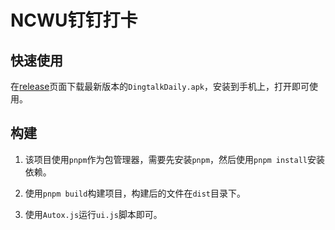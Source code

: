 # NCWU钉钉打卡

## 快速使用

在[release](https://github.com/AkagiYui/NCWUDingtalkDaily/releases)页面下载最新版本的`DingtalkDaily.apk`，安装到手机上，打开即可使用。

## 构建

1. 该项目使用`pnpm`作为包管理器，需要先安装`pnpm`，然后使用`pnpm install`安装依赖。

2. 使用`pnpm build`构建项目，构建后的文件在`dist`目录下。

3. 使用`Autox.js`运行`ui.js`脚本即可。
